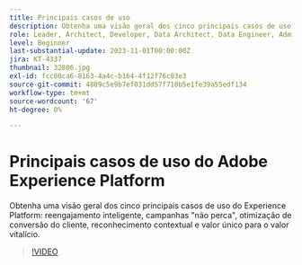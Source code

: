 ```yaml
---
title: Principais casos de uso
description: Obtenha uma visão geral dos cinco principais casos de uso de Experience Platform&mdash;Reengajamento inteligente, Campanhas do Don't Lose, Otimização de conversão de clientes, Reconhecimento contextual e Valor único para o valor da vida útil.
role: Leader, Architect, Developer, Data Architect, Data Engineer, Admin, User
level: Beginner
last-substantial-update: 2023-11-01T00:00:00Z
jira: KT-4337
thumbnail: 32806.jpg
exl-id: fcc80ca6-8163-4a4c-b164-4f12f76c03e3
source-git-commit: 4809c5e9b7ef031dd57f710b5e1fe39a55edf134
workflow-type: tm+mt
source-wordcount: '67'
ht-degree: 0%

---
```


# Principais casos de uso do Adobe Experience Platform

Obtenha uma visão geral dos cinco principais casos de uso do Experience Platform: reengajamento inteligente, campanhas &quot;não perca&quot;, otimização de conversão do cliente, reconhecimento contextual e valor único para o valor vitalício.

>[!VIDEO](https://video.tv.adobe.com/v/32806?learn=on)

